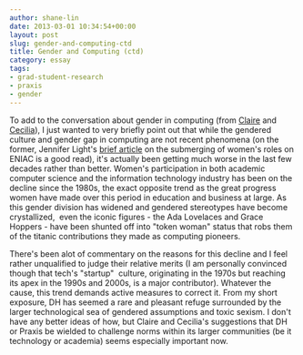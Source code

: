 ```yaml
---
author: shane-lin
date: 2013-03-01 10:34:54+00:00
layout: post
slug: gender-and-computing-ctd
title: Gender and Computing (ctd)
category: essay
tags:
- grad-student-research
- praxis
- gender
---
```


To add to the conversation about gender in computing (from [Claire](https://scholarslab.org/praxis-program/but-i-dont-like-programming-gender-and-our-division-of-labor/) and [Cecilia](https://scholarslab.org/digital-humanities/gendering-praxis/)), I just wanted to very briefly point out that while the gendered culture and gender gap in computing are not recent phenomena (on the former, Jennifer Light's [brief article](https://muse.jhu.edu/journals/technology_and_culture/v040/40.3light.html) on the submerging of women's roles on ENIAC is a good read), it's actually been getting much worse in the last few decades rather than better. Women's participation in both academic computer science and the information technology industry has been on the decline since the 1980s, the exact opposite trend as the great progress women have made over this period in education and business at large. As this gender division has widened and gendered stereotypes have become crystallized,  even the iconic figures - the Ada Lovelaces and Grace Hoppers - have been shunted off into "token woman" status that robs them of the titanic contributions they made as computing pioneers.

There's been alot of commentary on the reasons for this decline and I feel rather unqualified to judge their relative merits (I am personally convinced though that tech's "startup"  culture, originating in the 1970s but reaching its apex in the 1990s and 2000s, is a major contributor). Whatever the cause, this trend demands active measures to correct it. From my short exposure, DH has seemed a rare and pleasant refuge surrounded by the larger technological sea of gendered assumptions and toxic sexism. I don't have any better ideas of how, but Claire and Cecilia's suggestions that DH or Praxis be wielded to challenge norms within its larger communities (be it technology or academia) seems especially important now.
